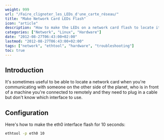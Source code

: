```yaml
---
weight: 999
url: "/Faire_clignoter_les_LEDs_d'une_carte_réseau/"
title: "Make Network Card LEDs Flash"
icon: "article"
description: "How to make the LEDs on a network card flash to locate it physically on a server or device."
categories: ["Network", "Linux", "Hardware"]
date: "2012-08-27T06:43:00+02:00"
lastmod: "2012-08-27T06:43:00+02:00"
tags: ["network", "ethtool", "hardware", "troubleshooting"]
toc: true
---
```


## Introduction

It's sometimes useful to be able to locate a network card when you're communicating with someone on the other side of the planet, who is in front of a machine you're connected to remotely and they need to plug in a cable but don't know which interface to use.

## Configuration

Here's how to make the eth0 interface flash for 10 seconds:

```bash
ethtool -p eth0 10
```
